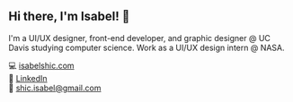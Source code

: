 ## Hi there, I'm Isabel! 👋

I'm a UI/UX designer, front-end developer, and graphic designer @ UC Davis studying computer science. Work as a UI/UX design intern @ NASA.

💻  [isabelshic.com](https://isabelshic.com)\
📎  [LinkedIn](https://linkedin.com/isabel-shic)\
💌  [shic.isabel@gmail.com](shic.isabel@gmail.com)
